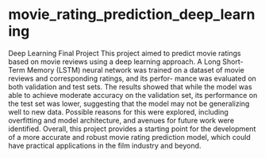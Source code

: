 # movie_rating_prediction_deep_learning
Deep Learning Final Project
This project aimed to predict movie ratings based on movie reviews using a deep learning approach. A Long Short-Term Memory (LSTM) 
neural network was trained on a dataset of movie reviews and corresponding ratings, and its perfor- mance was evaluated on both 
validation and test sets. The results showed that while the model was able to achieve moderate accuracy on the validation set, its 
performance on the test set was lower, suggesting that the model may not be generalizing well to new data. Possible reasons for this 
were explored, including overfitting and model architecture, and avenues for future work were identified. Overall, this project 
provides a starting point for the development of a more accurate and robust movie rating prediction model, which could have practical 
applications in the film industry and beyond.
